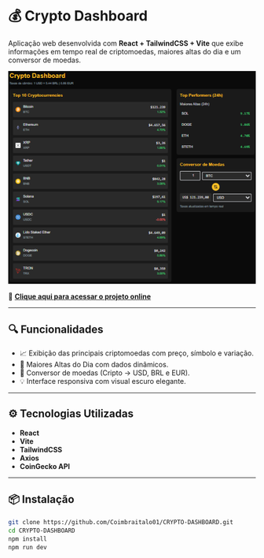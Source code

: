 # 💰 Crypto Dashboard

Aplicação web desenvolvida com **React + TailwindCSS + Vite** que exibe informações em tempo real de criptomoedas, maiores altas do dia e um conversor de moedas.

[![Preview](https://github.com/Coimbraitalo01/CRYPTO-DASHBOARD/blob/main/public/Preview.png)](https://github.com/Coimbraitalo01/CRYPTO-DASHBOARD/blob/main/public/Preview.png)

🔗 **[Clique aqui para acessar o projeto online](https://coimbraitalo01.github.io/CRYPTO-DASHBOARD/)**

---

## 🔍 Funcionalidades

- 📈 Exibição das principais criptomoedas com preço, símbolo e variação.  
- 🚀 Maiores Altas do Dia com dados dinâmicos.  
- 💱 Conversor de moedas (Cripto → USD, BRL e EUR).  
- 💡 Interface responsiva com visual escuro elegante.  

---

## ⚙️ Tecnologias Utilizadas

- **React**  
- **Vite**  
- **TailwindCSS**  
- **Axios**  
- **CoinGecko API**  

---

## 📦 Instalação

```bash
git clone https://github.com/Coimbraitalo01/CRYPTO-DASHBOARD.git
cd CRYPTO-DASHBOARD
npm install
npm run dev
